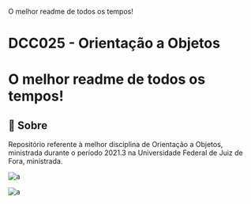  O melhor readme de todos os tempos!


# DCC025 - Orientação a Objetos 

# O melhor readme de todos os tempos!

## 🔖 Sobre

Repositório referente à melhor disciplina de Orientação a Objetos, ministrada durante o período 2021.3 na Universidade Federal de Juiz de Fora, ministrada.


![a](https://wickedgoodgaming.com/wp-content/uploads/2016/07/gary-was-here-ash-is-a-loser.gif)

![a](https://media.giphy.com/media/MoYC1N4nv7Fcs/giphy.gif)

